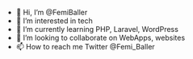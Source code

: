 - 👋 Hi, I’m @FemiBaller
- 👀 I’m interested in tech
- 🌱 I’m currently learning PHP, Laravel, WordPress
- 💞️ I’m looking to collaborate on WebApps, websites
- 📫 How to reach me Twitter @Femi_Baller

<!---
FemiBaller/FemiBaller is a ✨ special ✨ repository because its `README.md` (this file) appears on your GitHub profile.
You can click the Preview link to take a look at your changes.
--->
